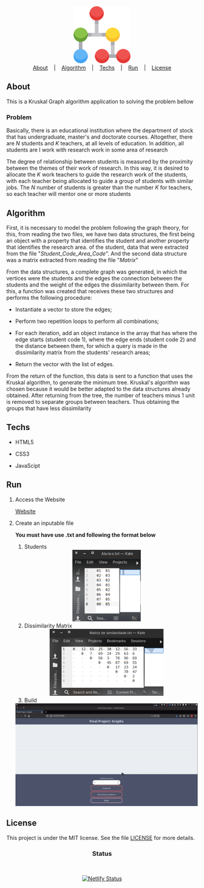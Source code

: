 <div align="center">
  <img width="150px" alt="Logo" src="./assets/img/graph.svg"/>
</div>

<div align="center">
  <a href="#about">About</a>
   &nbsp;&nbsp;&nbsp;|&nbsp;&nbsp;&nbsp;
    <a href="#algorithm">Algorithm</a>
  &nbsp;&nbsp;&nbsp;|&nbsp;&nbsp;&nbsp;
  <a href="#techs">Techs</a>
  &nbsp;&nbsp;&nbsp;|&nbsp;&nbsp;&nbsp;
  <a href="#run">Run</a>
&nbsp;&nbsp;&nbsp;|&nbsp;&nbsp;&nbsp;
  <a href="#license">License</a>
</div>

## About

This is a Kruskal Graph algorithm application to solving the problem bellow

### Problem

Basically, there is an educational institution where the department of stock that has undergraduate, master's and doctorate courses. Altogether, there are _N_ students and _K_ teachers, at all levels of education. In addition, all students are I work with research work in some area of ​​research

The degree of relationship between students is measured by the proximity between the themes of their work of research. In this way, it is desired to allocate the _K_ work teachers to guide the research work of the students, with each teacher being allocated to guide a group of students with similar jobs. The _N_ number of students is greater than the number _K_ for teachers, so each teacher will mentor one or more students

## Algorithm

First, it is necessary to model the problem following the graph theory, for this, from reading the two files, we have two data structures, the first being an object with a property that identifies the student and another property that identifies the research area. of the student, data that were extracted from the file "_Student_Code_Area_Code_". And the second data structure was a matrix extracted from reading the file "_Matrix_"

From the data structures, a complete graph was generated, in which the vertices were the students and the edges the connection between the students and the weight of the edges the dissimilarity between them. For this, a function was created that receives these two structures and performs the following procedure:

- Instantiate a vector to store the edges;

- Perform two repetition loops to perform all combinations;

- For each iteration, add an object instance in the array that has where the edge starts (student code 1), where the edge ends (student code 2) and the distance between them, for which a query is made in the dissimilarity matrix from the students' research areas;

- Return the vector with the list of edges.

From the return of the function, this data is sent to a function that uses the Kruskal algorithm, to generate the minimum tree. Kruskal's algorithm was chosen because it would be better adapted to the data structures already obtained. After returning from the tree, the number of teachers minus 1 unit is removed to separate groups between teachers. Thus obtaining the groups that have less dissimilarity

## Techs

- HTML5

- CSS3

- JavaScipt

## Run

1. Access the Website

   [Website](https://trabalho-grafos.netlify.app/)

2. Create an inputable file

   **You must have use .txt and following the format below**

   1. Students
    <div align="center">
   <img width="180px" alt="Logo" src="./assets/img/students.png"/>
   </div>

   2. Dissimilarity Matrix
     <div align="center">
   <img width="300px" alt="Logo" src="./assets/img/matrix.png"/>
   </div>

   3. Build
   <div align="center">
    <img alt="Logo" src="./assets/demonstration.gif"/>
    </div>

## License

This project is under the MIT license. See the file [LICENSE](LICENSE) for more details.

### <div align="center">Status

<div align="center">

<br/>

[![Netlify Status](https://api.netlify.com/api/v1/badges/443ea1b7-4d13-4f1e-8f2e-cc5923f1387d/deploy-status)](https://app.netlify.com/sites/trabalho-grafos/deploys)

  </div>
